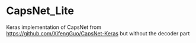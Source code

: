 # CapsNet_Lite
Keras implementation of CapsNet from https://github.com/XifengGuo/CapsNet-Keras but without the decoder part
